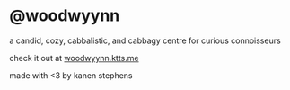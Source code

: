 # @woodwyynn
a candid, cozy, cabbalistic, and cabbagy centre for curious connoisseurs

check it out at [woodwyynn.ktts.me](https://woodwynn.ktts.me)

made with <3 by kanen stephens
